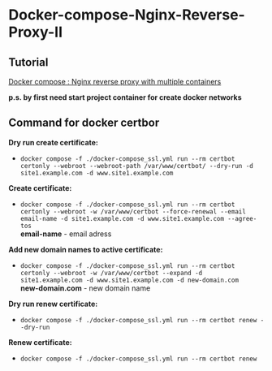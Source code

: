 # Docker-compose-Nginx-Reverse-Proxy-II

## Tutorial

[Docker compose : Nginx reverse proxy with multiple containers](http://www.bogotobogo.com/DevOps/Docker/Docker-Compose-Nginx-Reverse-Proxy-Multiple-Containers.php)

**p.s. by first need start project container for create docker networks**

## Command for docker certbor

**Dry run create certificate:**

- `docker compose -f ./docker-compose_ssl.yml run --rm certbot certonly --webroot --webroot-path /var/www/certbot/ --dry-run -d site1.example.com -d www.site1.example.com`

**Create certificate:**

- `docker compose -f ./docker-compose_ssl.yml run --rm certbot certonly --webroot -w /var/www/certbot --force-renewal --email email-name -d site1.example.com -d www.site1.example.com --agree-tos`  
  **email-name** - email adress

**Add new domain names to active certificate:**

- `docker compose -f ./docker-compose_ssl.yml run --rm certbot certonly --webroot -w /var/www/certbot --expand -d site1.example.com -d www.site1.example.com -d new-domain.com`  
  **new-domain.com** - new domain name

**Dry run renew certificate:**

- `docker compose -f ./docker-compose_ssl.yml run --rm certbot renew --dry-run`

**Renew certificate:**

- `docker compose -f ./docker-compose_ssl.yml run --rm certbot renew`

